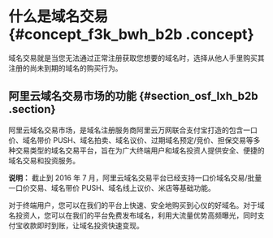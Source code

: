 # 什么是域名交易 {#concept_f3k_bwh_b2b .concept}

域名交易就是当您无法通过正常注册获取您想要的域名时，选择从他人手里购买其注册的尚未到期的域名的购买行为。

## 阿里云域名交易市场的功能 {#section_osf_lxh_b2b .section}

阿里云域名交易市场，是域名注册服务商阿里云万网联合支付宝打造的包含一口价、域名带价 PUSH、域名拍卖、域名议价、过期域名预定/竞价、担保交易等多种交易类型的域名交易平台，旨在为广大终端用户和域名投资人提供安全、便捷的域名交易和投资服务。

**说明：** 截止到 2016 年 7 月，阿里云域名交易平台已经支持一口价域名交易/批量一口价交易、域名带价 PUSH、域名线上议价、米店等基础功能。

对于终端用户，您可以在我们的平台上快速、安全地购买到心仪的好域名。对于域名投资人，您可以在我们的平台免费发布域名，利用大流量优势高频曝光，同时支付宝收款即时到账，让域名投资快速变现。

